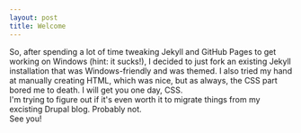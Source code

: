 ```yaml
---
layout: post
title: Welcome
---
```


So, after spending a lot of time tweaking Jekyll and GitHub Pages to get working on Windows (hint: it sucks!), I decided to just fork an existing Jekyll installation that was Windows-friendly and was themed. I also tried my hand at manually creating HTML, which was nice, but as always, the CSS part bored me to death. I will get you one day, CSS.  
I'm trying to figure out if it's even worth it to migrate things from my excisting Drupal blog. Probably not.  
See you!
